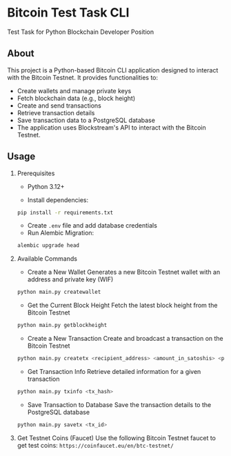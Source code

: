 # Bitcoin Test Task CLI

Test Task for Python Blockchain Developer Position

## About

This project is a Python-based Bitcoin CLI application designed to interact with the Bitcoin Testnet. It provides functionalities to:

- Create wallets and manage private keys
- Fetch blockchain data (e.g., block height)
- Create and send transactions
- Retrieve transaction details
- Save transaction data to a PostgreSQL database
- The application uses Blockstream's API to interact with the Bitcoin Testnet.

## Usage
1. Prerequisites
   - Python 3.12+

   - Install dependencies:
    ```bash
    pip install -r requirements.txt
    ```

   - Create `.env` file and add database credentials
   - Run Alembic Migration:
   ```bash
   alembic upgrade head
   ```

2. Available Commands
   - Create a New Wallet
   Generates a new Bitcoin Testnet wallet with an address and private key (WIF)
   ```bash
   python main.py createwallet
   ```

   - Get the Current Block Height
   Fetch the latest block height from the Bitcoin Testnet
   ```bash
   python main.py getblockheight
   ```

   - Create a New Transaction
   Create and broadcast a transaction on the Bitcoin Testnet
   ```bash
   python main.py createtx <recipient_address> <amount_in_satoshis> <private_key_wif>
   ```

   - Get Transaction Info
   Retrieve detailed information for a given transaction
   ```bash
   python main.py txinfo <tx_hash>
   ```
   
   - Save Transaction to Database
   Save the transaction details to the PostgreSQL database
   ```bash
   python main.py savetx <tx_id>
   ```
   
3. Get Testnet Coins (Faucet)
   Use the following Bitcoin Testnet faucet to get test coins:
   `https://coinfaucet.eu/en/btc-testnet/`
